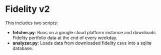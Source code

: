 # Fidelity v2

This includes two scripts:

- **fetcher.py**: Runs on a google cloud platform instance and downloads Fidelity portfolio data at the end of every weekday.
- **analyzer.py**: Loads data from downloaded fidelity csvs into a sqlite database.
